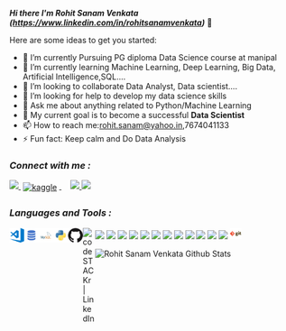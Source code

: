  ***Hi there I'm Rohit Sanam Venkata (https://www.linkedin.com/in/rohitsanamvenkata)*** 👋
 
Here are some ideas to get you started:

- 🔭 I’m currently Pursuing PG diploma Data Science course at manipal
- 🌱 I’m currently learning Machine Learning, Deep Learning, Big Data, Artificial Intelligence,SQL....
- 👯 I’m looking to collaborate Data Analyst, Data scientist....
- 🤔 I’m looking for help to develop my data science skills
- 💬 Ask me about anything related to Python/Machine Learning
- 🥅 My current goal is to become a successful **Data Scientist**
- 📫 How to reach me:rohit.sanam@yahoo.in,7674041133
- ⚡ Fun fact: Keep calm and Do Data Analysis 


### ***Connect with me :***

<a href="https://www.linkedin.com/in/rohitsanamvenkata">
<img src="https://img.shields.io/badge/linkedin%20-%230077B5.svg?&style=for-the-badge&logo=linkedin&logoColor=white"/>
</a>


<a href="https://www.kaggle.com/rohitsanam">
  <img src="https://img.shields.io/badge/-kaggle-blue?style=for-the-badge&labelColor=black&logo=kaggle&logoColor=61DBFB)" alt="kaggle" style="vertical-align:top; margin:4px">
</a>&nbsp;&nbsp;&nbsp; 


<a href="https://www.hackerrank.com/rohit_sanam">
  <img src="https://img.shields.io/badge/-Hackerrank-2EC866?style=for-the-badge&logo=HackerRank&logoColor=white"/> 
 </a>
 
 <a href="https://stackoverflow.com/users/13483780/rohit-sanam-venkata">
   <img src="https://img.shields.io/badge/-Stack%20overflow-FE7A16?style=for-the-badge&logo=stack-overflow&logoColor=white"/>  
 </a>

  
### ***Languages and Tools :***
<img align="left" alt="Visual Studio Code" width="26px" src="https://raw.githubusercontent.com/github/explore/80688e429a7d4ef2fca1e82350fe8e3517d3494d/topics/visual-studio-code/visual-studio-code.png" /> <img align="left" alt="SQL" width="26px" src="https://raw.githubusercontent.com/github/explore/80688e429a7d4ef2fca1e82350fe8e3517d3494d/topics/sql/sql.png" />  <img align="left" alt="MySQL" width="26px" src="https://raw.githubusercontent.com/github/explore/80688e429a7d4ef2fca1e82350fe8e3517d3494d/topics/mysql/mysql.png" />  <img align="left" alt="Python" width="26px" src="https://raw.githubusercontent.com/github/explore/80688e429a7d4ef2fca1e82350fe8e3517d3494d/topics/python/python.png" />  <img align="left" alt="GitHub" width="26px" src="https://raw.githubusercontent.com/github/explore/78df643247d429f6cc873026c0622819ad797942/topics/github/github.png" />  <img src="https://img.shields.io/badge/numpy%20-%23013243.svg?&style=for-the-badge&logo=numpy&logoColor=white" />  <img src="https://img.shields.io/badge/pandas%20-%23150458.svg?&style=for-the-badge&logo=pandas&logoColor=white" />  <img src="https://img.shields.io/badge/flask%20-%23000.svg?&style=for-the-badge&logo=flask&logoColor=white"/>  <img src="https://img.shields.io/badge/django%20-%23092E20.svg?&style=for-the-badge&logo=django&logoColor=white"/>  <img align="left" alt="codeSTACKr | LinkedIn" width="22px" src="https://cdn.jsdelivr.net/npm/simple-icons@v3/icons/tableau.svg" />  <img src="https://img.shields.io/badge/Jupyter%20-%23F37626.svg?&style=for-the-badge&logo=Jupyter&logoColor=white" />  <img src ="https://img.shields.io/badge/oracle%20-%23F00000.svg?&style=for-the-badge&logo=oracle&logoColor=white" />   <img src="https://img.shields.io/badge/Keras%20-%23D00000.svg?&style=for-the-badge&logo=Keras&logoColor=white"/>  <img src="https://img.shields.io/badge/TensorFlow%20-%23FF6F00.svg?&style=for-the-badge&logo=TensorFlow&logoColor=white" />   <img src="https://img.shields.io/badge/apache%20-%23D42029.svg?&style=for-the-badge&logo=apache&logoColor=white"/>
<code><img height="20" src="https://scikit-learn.org/stable/_static/scikit-learn-logo-small.png"></code>
<code><img height="20" src="https://matplotlib.org/_static/logo2_compressed.svg"></code>
<code><img height="20" src="https://cdns.tblsft.com/sites/all/themes/tabwat/logo.png"></code>
<code><img height="20" src="https://raw.githubusercontent.com/github/explore/80688e429a7d4ef2fca1e82350fe8e3517d3494d/topics/git/git.png"></code>


<img align = "centre" alt = "Rohit Sanam Venkata Github Stats" src="https://github-readme-stats.vercel.app/api?username=rohitsanam&theme=algolia&show_icons=true" />



